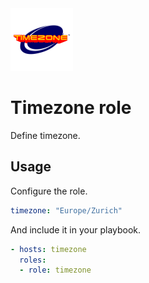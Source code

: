 <img src="/logos/timezone.png" alt="timezone logo" width="100" height="100">

# Timezone role

Define timezone.

## Usage

Configure the role.

```yml
timezone: "Europe/Zurich"
```

And include it in your playbook.

```yml
- hosts: timezone
  roles:
  - role: timezone
```